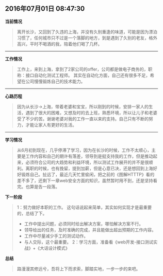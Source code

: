 2016年07月01日 08:47:30
---
 **当前情况**


> 离开长沙，又回到了久违的上海，并没有久别重逢的味道，可能是因为漂泊习惯了，任何城市只不过是一个落脚的地方，到是遇到了久别的老友，格外高兴，平时不喝酒的我，陪着他们喝了几杯。



----------

 **工作情况**
> 工作上，来到上海，拿到了2家公司的offer，公司都是做电子商务的，职称：接口自动化测试工程师。
> 其实在自动化方面，自己还有很多不足，希望在公司慢慢锻炼自己的技术能力。


----------


 **心路历程**

> 因为从长沙→上海，带着老婆和宝宝，所以刚到的时候，安排一家人的生活，遇到了很大的困难，又想及时的去上班，熟悉环境，所以让儿子和老婆受了不少的苦。谢谢老婆对我的工作一直以来的支持。自己只有不断的努力，才能让家人有更好的生活。


----------
**学习情况**

> 从6月初到现在，几乎停滞了学习，因为在长沙的时候，工作不太顺心，主要是工作内容和自己的期许有落差，领导到是挺支持我的工作，但是推动起来，必须符合公司的大趋势和利益环境，所以测试工作展开的并不是很顺利。离职的时候，也有挽留，提到加薪，但是心意已决，还是想回到上海好好锻炼自己。扯远了，最近几天忙里偷闲，把之前的《图解HTTTP》看的差不多了，还剩下一章web安全方面的知识，虽然暂时用不到，还是坚持看完。也算是告一段落。


**下一阶段**

> 1：努力做好本职的工作。
> 这句话说起来简单，其实如何实现才是最重要的，总结了下。
> -  工作中提出问题，必须同时给出解决方案，哪怕解决方案不行。
> -  领导给出的任务，及时准确的完成，并且能做出超出预期的工作内容。
> - 工作中尽量减少手工的测试动作。
> - 与人交际，这个最重要。
> 2：学习方面，准备看《web开发-接口测试实战》+《大话设计模式》
> 

**总结**

> 路漫漫其修远兮，吾将上下而求索，脚踏实地，一步一步的来吧。